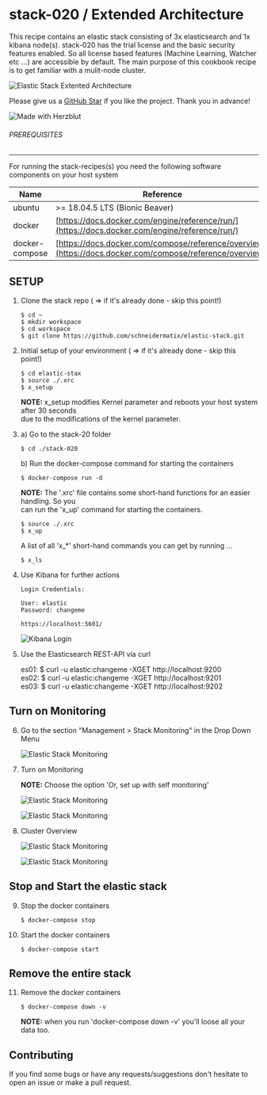 # stack-020 / Extended Architecture

This recipe contains an elastic stack consisting of 3x elasticsearch and 1x kibana node(s). stack-020 has the trial license 
and the basic security features enabled. So all license based features (Machine Learning, Watcher etc ...) are accessible by
default. The main purpose of this cookbook recipe is to get familiar with a mulit-node cluster.

![Elastic Stack Extented Architecture](../resources/assets/images/ExtendedArchitecture-01.png)

Please give us a [GitHub Star](https://github.com/schneidermatix/elastic-stax/stargazers)
if you like the project. Thank you in advance!

![Made with Herzblut](../resources/assets/images/MadeWithHerzblut01.png) <br>

###### PREREQUISITES
---
For running the stack-recipes(s) you need the following software components on your host system

Name           | Reference    
-------------- | --------------- 
ubuntu         | >= 18.04.5 LTS (Bionic Beaver)
docker         | [https://docs.docker.com/engine/reference/run/](https://docs.docker.com/engine/reference/run/)
docker-compose | [https://docs.docker.com/compose/reference/overview/](https://docs.docker.com/compose/reference/overview/)

SETUP
---

01. Clone the stack repo ( => if it's already done - skip this point!)

        $ cd ~
        $ mkdir workspace
        $ cd workspace
        $ git clone https://github.com/schneidermatix/elastic-stack.git

02. Initial setup of your environment ( => if it's already done - skip this point!)

        $ cd elastic-stax
        $ source ./.xrc
        $ x_setup

    **NOTE:** x_setup modifies Kernel parameter and reboots your host system after 30 seconds\
    due to the modifications of the kernel parameter.

03. a) Go to the stack-20 folder

        $ cd ./stack-020

    b) Run the docker-compose command for starting the containers

        $ docker-compose run -d

    **NOTE:** The '.xrc' file contains some short-hand functions for an easier handling. So you\
    can run the 'x_up' command for starting the containers.

        $ source ./.xrc
        $ x_up

    A list of all 'x_*' short-hand commands you can get by running ...

        $ x_ls

04. Use Kibana for further actions

        Login Credentials:

        User: elastic
        Password: changeme

        https://localhost:5601/

    ![Kibana Login](../resources/assets/images/stack-010_pict-01.png)

05. Use the Elasticsearch REST-API via curl

    es01: $ curl -u elastic:changeme -XGET http://localhost:9200 <br>
    es02: $ curl -u elastic:changeme -XGET http://localhost:9201 <br>
    es03: $ curl -u elastic:changeme -XGET http://localhost:9202 <br>

Turn on Monitoring
--- 

06. Go to the section  "Management > Stack Monitoring" in the Drop Down Menu

     ![Elastic Stack Monitoring](../resources/assets/images/stack-020_pict-01.png)

07. Turn on Monitoring

     **NOTE:** Choose the option 'Or, set up with self monitoring'

     ![Elastic Stack Monitoring](../resources/assets/images/stack-020_pict-02.png)

     ![Elastic Stack Monitoring](../resources/assets/images/stack-020_pict-03.png)

08. Cluster Overview
    
    ![Elastic Stack Monitoring](../resources/assets/images/stack-020_pict-04.png)

    ![Elastic Stack Monitoring](../resources/assets/images/stack-020_pict-05.png)
  
Stop and Start the elastic stack
---

09. Stop the docker containers

        $ docker-compose stop

10. Start the docker containers

        $ docker-compose start 

Remove the entire stack
---

11. Remove the docker containers

        $ docker-compose down -v

    **NOTE:** when you run 'docker-compose down -v' you'll loose all your data too.

Contributing
---
If you find some bugs or have any requests/suggestions don't hesitate to open an issue or make a pull request.
